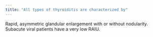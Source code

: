 ```yaml
---
title: "All types of thyroiditis are characterized by"
---
```

Rapid, asymmetric glandular enlargement with or without nodularity. Subacute viral patients have a very low RAIU.

